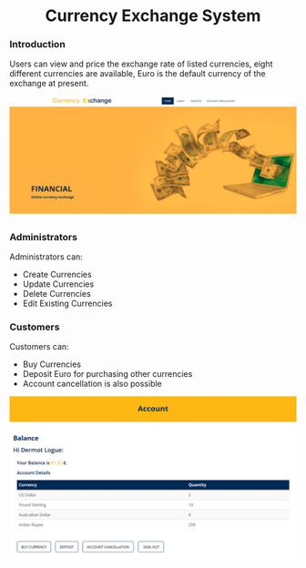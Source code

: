 <h1 align="center">Currency Exchange System</h1>

### Introduction
Users can view and price the exchange rate of listed currencies, eight different currencies are available, Euro is the default currency of the exchange at present.

![alttext](/READMEimages/currencyExchange1.PNG)
### Administrators
Administrators can:
* Create Currencies
* Update Currencies
* Delete Currencies
* Edit Existing Currencies

### Customers
Customers can:
* Buy Currencies
* Deposit Euro for purchasing other currencies
* Account cancellation is also possible 

![alttext](/READMEimages/userAccount.PNG)


